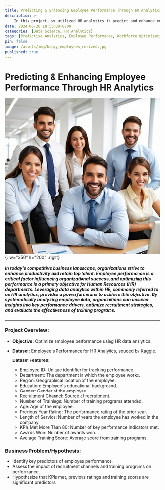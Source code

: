 ```yaml
---
title: Predicting & Enhancing Employee Performance Through HR Analytics
description: >-    
    In this project, we utilized HR analytics to predict and enhance employee performance, leveraging a comprehensive dataset and various machine learning models.
date: 2024-06-26 18:55:00-0700
categories: [Data Science, HR Analytics]
tags: [Predictive Analytics, Employee Performance, Workforce Optimization, Data Driven HR]
pin: false
image: /assets/img/happy_employees_resized.jpg
published: true
---
```


# Predicting & Enhancing Employee Performance Through HR Analytics

![Photo](/assets/img/happy_employees.jpg){: w="350" h="200" .right}

##### In today's competitive business landscape, organizations strive to enhance productivity and retain top talent. Employee performance is a critical factor influencing organizational success, and optimizing this performance is a primary objective for Human Resources (HR) departments. Leveraging data analytics within HR, commonly referred to as HR analytics, provides a powerful means to achieve this objective. By systematically analyzing employee data, organizations can uncover insights into key performance drivers, optimize recruitment strategies, and evaluate the effectiveness of training programs.

***
### Project Overview:
- **Objective:** Optimize employee performance using HR data analytics. 
- **Dataset:** Employee's Performance for HR Analytics, souced by [Kaggle](https://www.kaggle.com/datasets/sanjanchaudhari/employees-performance-for-hr-analytics). 

    **Dataset Features:**
    - Employee ID: Unique identifier for tracking performance.
    - Department: The department in which the employee works.
    - Region: Geographical location of the employee.
    - Education: Employee's educational background.
    - Gender: Gender of the employee.
    - Recruitment Channel: Source of recruitment.
    - Number of Trainings: Number of training programs attended.
    - Age: Age of the employee.
    - Previous Year Rating: The performance rating of the prior year.
    - Length of Service: Number of years the employee has worked in the company.
    - KPIs Met More Than 80: Number of key performance indicators met.
    - Awards Won: Number of awards won.
    - Average Training Score: Average score from training programs.

### Business Problem/Hypothesis:
- Identify key predictors of employee performance.
- Assess the impact of recruitment channels and training programs on performance.
- Hypothesize that KPIs met, previous ratings and training scores are significant predictors.